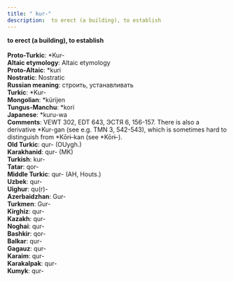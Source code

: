 ```yaml
---
title: " kur-"
description:  to erect (a building), to establish
---
```

<p data-pagefind-weight="0.5">
<strong> to erect (a building), to establish</strong><br><br>
<strong>Proto-Turkic</strong>:  *Kur-<br>
<strong>Altaic etymology</strong>:  Altaic etymology<br>
<strong> Proto-Altaic</strong>:  *kuri<br>
<strong>Nostratic</strong>:  Nostratic<br>
<strong>Russian meaning</strong>:  строить, устанавливать<br>
<strong>Turkic</strong>:  *Kur-<br>
<strong>Mongolian</strong>:  *kürijen<br>
<strong>Tungus-Manchu</strong>:  *kori<br>
<strong>Japanese</strong>:  *kuru-wa<br>
<strong>Comments</strong>:  VEWT 302, EDT 643, ЭСТЯ 6, 156-157. There is also a derivative *Kur-gan (see e.g. TMN 3, 542-543), which is sometimes hard to distinguish from *Kōrɨ-kan (see *Kōrɨ-).<br>
<strong>Old Turkic</strong>:  qur- (OUygh.)<br>
<strong>Karakhanid</strong>:  qur- (MK)<br>
<strong>Turkish</strong>:  kur-<br>
<strong>Tatar</strong>:  qor-<br>
<strong>Middle Turkic</strong>:  qur- (AH, Houts.)<br>
<strong>Uzbek</strong>:  qur-<br>
<strong>Uighur</strong>:  qu(r)-<br>
<strong>Azerbaidzhan</strong>:  Gur-<br>
<strong>Turkmen</strong>:  Gur-<br>
<strong>Kirghiz</strong>:  qur-<br>
<strong>Kazakh</strong>:  qur-<br>
<strong>Noghai</strong>:  qur-<br>
<strong>Bashkir</strong>:  qor-<br>
<strong>Balkar</strong>:  qur-<br>
<strong>Gagauz</strong>:  qur-<br>
<strong>Karaim</strong>:  qur-<br>
<strong>Karakalpak</strong>:  qur-<br>
<strong>Kumyk</strong>:  qur-<br>

</p>
